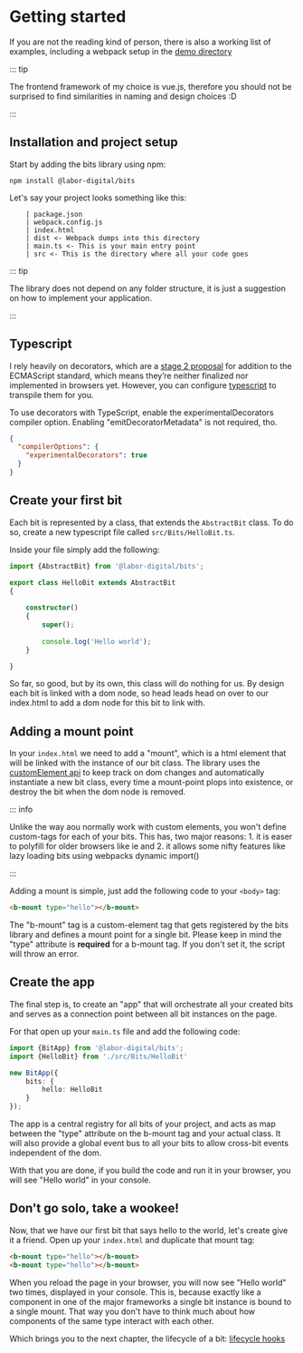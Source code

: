 # Getting started

If you are not the reading kind of person, there is also a working list of examples, including a webpack setup in the [demo directory](#demo)

::: tip 

The frontend framework of my choice is vue.js, therefore you should not be surprised to find similarities in naming and design choices :D

:::

## Installation and project setup
Start by adding the bits library using npm:

```
npm install @labor-digital/bits
```

Let's say your project looks something like this:

```
    | package.json
    | webpack.config.js
    | index.html 
    | dist <- Webpack dumps into this directory
    | main.ts <- This is your main entry point
    | src <- This is the directory where all your code goes
```

::: tip

The library does not depend on any folder structure, it is just a suggestion on how to implement your application.

:::

## Typescript

I rely heavily on decorators, which are a [stage 2 proposal](https://github.com/tc39/proposal-decorators) for addition to the ECMAScript standard, which means they’re neither finalized nor implemented in browsers yet.
However, you can configure [typescript](https://www.typescriptlang.org/docs/handbook/decorators.html) to transpile them for you.

To use decorators with TypeScript, enable the experimentalDecorators compiler option. Enabling "emitDecoratorMetadata" is not required, tho.

```json
{
  "compilerOptions": {
	"experimentalDecorators": true
  }
}
```

## Create your first bit

Each bit is represented by a class, that extends the `AbstractBit` class. To do so, create a new typescript file called `src/Bits/HelloBit.ts`.

Inside your file simply add the following:

```typescript
import {AbstractBit} from '@labor-digital/bits';

export class HelloBit extends AbstractBit
{
    
    constructor()
    {
        super();
        
        console.log('Hello world');
    }

}
```

So far, so good, but by its own, this class will do nothing for us. By design each bit is linked with a dom node, so head leads head on over to our index.html
to add a dom node for this bit to link with.

## Adding a mount point

In your `index.html` we need to add a "mount", which is a html element that will be linked with the instance of our bit class. The library uses
the [customElement api](https://developer.mozilla.org/en-US/docs/Web/Web_Components/Using_custom_elements) to keep track on dom changes and automatically
instantiate a new bit class, every time a mount-point plops into existence, or destroy the bit when the dom node is removed.

::: info

Unlike the way aou normally work with custom elements, you won't define custom-tags for each of your bits. This has, two major reasons: 1. it is easer to
polyfill for older browsers like ie and 2. it allows some nifty features like lazy loading bits using webpacks dynamic import()

:::

Adding a mount is simple, just add the following code to your `<body>` tag:

```html
<b-mount type="hello"></b-mount>
```

The "b-mount" tag is a custom-element tag that gets registered by the bits library and defines a mount point for a single bit. Please keep in mind the "type"
attribute is **required** for a b-mount tag. If you don't set it, the script will throw an error.

## Create the app

The final step is, to create an "app" that will orchestrate all your created bits and serves as a connection point between all bit instances on the page.

For that open up your `main.ts` file and add the following code:

```typescript
import {BitApp} from '@labor-digital/bits';
import {HelloBit} from './src/Bits/HelloBit'

new BitApp({
    bits: {
        hello: HelloBit
    }
});
```

The app is a central registry for all bits of your project, and acts as map between the "type" attribute on the b-mount tag and your actual class. It will also
provide a global event bus to all your bits to allow cross-bit events independent of the dom.

With that you are done, if you build the code and run it in your browser, you will see "Hello world" in your console.

## Don't go solo, take a wookee!

Now, that we have our first bit that says hello to the world, let's create give it a friend. Open up your `index.html` and duplicate that mount tag:

```html
<b-mount type="hello"></b-mount>
<b-mount type="hello"></b-mount>
```

When you reload the page in your browser, you will now see "Hello world" two times, displayed in your console. This is, because exactly like a component in one
of the major frameworks a single bit instance is bound to a single mount. That way you don't have to think much about how components of the same type interact
with each other.

Which brings you to the next chapter, the lifecycle of a bit: [lifecycle hooks](./Lifecycle.md)
